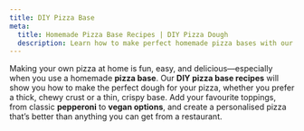 ```yaml
---
title: DIY Pizza Base
meta:
  title: Homemade Pizza Base Recipes | DIY Pizza Dough
  description: Learn how to make perfect homemade pizza bases with our easy recipes. Create delicious DIY pizza dough for thin, thick, or stuffed crusts - better than takeout!
---
```


Making your own pizza at home is fun, easy, and delicious—especially when you use a homemade **pizza base**. Our **DIY pizza base recipes** will show you how to make the perfect dough for your pizza, whether you prefer a thick, chewy crust or a thin, crispy base. Add your favourite toppings, from classic **pepperoni** to **vegan options**, and create a personalised pizza that’s better than anything you can get from a restaurant.
